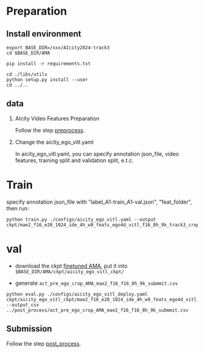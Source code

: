 # Preparation
## Install environment
```
export BASE_DIR=/xxx/AIcity2024-track3
cd $BASE_DIR/AMA

pip install -r requirements.txt
```

```
cd ./libs/utils
python setup.py install --user
cd ../..
```

## data

1. AIcity Video Features Preparation

    Follow the step [preprocess](../docs/PREPROCESS.md).

2. Change the aicity_ego_vitl.yaml

    In aicity_ego_vitl.yaml, you can specify annotation json_file, video features, training split and validation split, e.t.c.


# Train
 specify annotation json_file with "label_A1-train_A1-val.json", "feat_folder", then run:
```
python train.py ./configs/aicity_ego_vitl.yaml --output ckpt/mae2_f16_e20_1024_ide_4h_w9_feats_ego4d_vitl_f16_8h_9k_track3_crop_A1_train_A2_val/
```

# val
* download the ckpt [finetuned AMA](https://drive.google.com/drive/folders/13lT2GcsI-VK5z--8rirgR7nF6sZeiXo7?usp=sharing), put it into `$BASE_DIR/AMA/ckpt/aicity_ego_vitl_ckpt/`

 * generate `act_pre_ego_crop_AMA_mae2_f16_f16_8h_9k_submmit.csv`

<!-- specify annotation json_file with `"label_submit_B.json"`, `"pre_nms_topk: 3000"`, `"max_seg_num: 150"` then run: -->

```
python eval.py ./configs/aicity_ego_vitl_deploy.yaml ckpt/aicity_ego_vitl_ckpt/mae2_f16_e20_1024_ide_4h_w9_feats_ego4d_vitl_f16_8h_9k_track3_crop_A1_train_A2_val/ --output_csv ../post_process/act_pre_ego_crop_AMA_mae2_f16_f16_8h_9k_submmit.csv
```


## Submission
Follow the step [post_process](../docs/POST_PROCESS.md).
